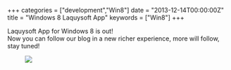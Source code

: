 +++
categories = ["development","Win8"]
date = "2013-12-14T00:00:00Z"
title = "Windows 8 Laquysoft App"
keywords = ["Win8"]
+++

Laquysoft App for Windows 8 is out!  
Now you can follow our blog in a new richer experience, more will follow, stay tuned!
<figure>
  <a href="http://apps.microsoft.com/windows/app/laquysoft/c7022fc4-391b-473d-b70f-fb6c404b5093"><img src="/images/WindowsStore_badge_en_English_Black_large_120x462.png"></a>
</figure>
